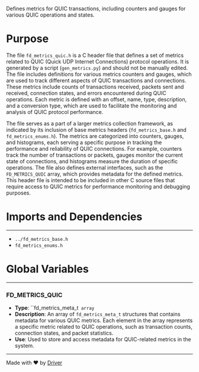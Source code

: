 <!--------------------------------------------------------------------------------->
<!-- IMPORTANT: This file is auto-generated by Driver (https://driver.ai). -------->
<!-- Manual edits may be overwritten on future commits. --------------------------->
<!--------------------------------------------------------------------------------->

Defines metrics for QUIC transactions, including counters and gauges for various QUIC operations and states.

# Purpose
The file `fd_metrics_quic.h` is a C header file that defines a set of metrics related to QUIC (Quick UDP Internet Connections) protocol operations. It is generated by a script (`gen_metrics.py`) and should not be manually edited. The file includes definitions for various metrics counters and gauges, which are used to track different aspects of QUIC transactions and connections. These metrics include counts of transactions received, packets sent and received, connection states, and errors encountered during QUIC operations. Each metric is defined with an offset, name, type, description, and a conversion type, which are used to facilitate the monitoring and analysis of QUIC protocol performance.

The file serves as a part of a larger metrics collection framework, as indicated by its inclusion of base metrics headers (`fd_metrics_base.h` and `fd_metrics_enums.h`). The metrics are categorized into counters, gauges, and histograms, each serving a specific purpose in tracking the performance and reliability of QUIC connections. For example, counters track the number of transactions or packets, gauges monitor the current state of connections, and histograms measure the duration of specific operations. The file also defines external interfaces, such as the `FD_METRICS_QUIC` array, which provides metadata for the defined metrics. This header file is intended to be included in other C source files that require access to QUIC metrics for performance monitoring and debugging purposes.
# Imports and Dependencies

---
- `../fd_metrics_base.h`
- `fd_metrics_enums.h`


# Global Variables

---
### FD\_METRICS\_QUIC
- **Type**: ``fd_metrics_meta_t` array`
- **Description**: An array of `fd_metrics_meta_t` structures that contains metadata for various QUIC metrics. Each element in the array represents a specific metric related to QUIC operations, such as transaction counts, connection states, and packet statistics.
- **Use**: Used to store and access metadata for QUIC-related metrics in the system.



---
Made with ❤️ by [Driver](https://www.driver.ai/)